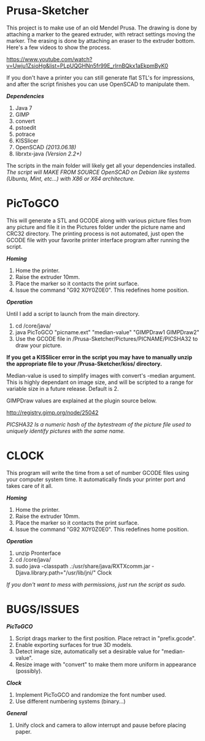 Prusa-Sketcher
===========

This project is to make use of an old Mendel Prusa. The drawing is done by attaching a marker to the geared extruder, with retract settings moving the marker. The erasing is done by attaching an eraser to the extruder bottom. Here's a few videos to show the process.

https://www.youtube.com/watch?v=Uwju1ZsioHg&list=PLpUQGHNn5fr99E_rIrnBQkx1aEkpmByK0

If you don't have a printer you can still generate flat STL's for impressions, and after the script finishes you can use OpenSCAD to manipulate them.

***Dependencies*** 

1. Java 7
2. GIMP
3. convert 
4. pstoedit 
5. potrace
6. KISSlicer 
7. OpenSCAD *(2013.06.18)*
8. librxtx-java *(Version 2.2+)*

The scripts in the main folder will likely get all your dependencies installed.
*The script will MAKE FROM SOURCE OpenSCAD on Debian like systems (Ubuntu, Mint, etc...) with X86 or X64 architecture.*

PicToGCO
===========

This will generate a STL and GCODE along with various picture files from any picture and file it in the Pictures folder under the picture name and CRC32 directory.
The printing process is not automated, just open the GCODE file with your favorite printer interface program after running the script.

***Homing***

1. Home the printer.
2. Raise the extruder 10mm.
3. Place the marker so it contacts the print surface.
4. Issue the command "G92 X0Y0Z0E0". This redefines home position.

***Operation***

Until I add a script to launch from the main directory.

1. cd /core/java/
2. java PicToGCO "picname.ext" "median-value" "GIMPDraw1 GIMPDraw2"
3. Use the GCODE file in /Prusa-Sketcher/Pictures/PICNAME/PICSHA32 to draw your picture.

**If you get a KISSlicer error in the script you may have to manually unzip the appropriate file to your /Prusa-Sketcher/kiss/ directory.**

Median-value is used to simplify images with convert's -median argument. This is highly dependant on image size, and will be scripted to a range for variable size in a future release. Default is 2.

GIMPDraw values are explained at the plugin source below.

http://registry.gimp.org/node/25042

*PICSHA32 Is a numeric hash of the bytestream of the picture file used to uniquely identify pictures with the same name.*

CLOCK
===========

This program will write the time from a set of number GCODE files using your computer system time. It automatically finds your printer port and takes care of it all.

***Homing***

1. Home the printer.
2. Raise the extruder 10mm.
3. Place the marker so it contacts the print surface.
4. Issue the command "G92 X0Y0Z0E0". This redefines home position.


***Operation***

1. unzip Pronterface
2. cd /core/java/
3. sudo java -classpath .:/usr/share/java/RXTXcomm.jar -Djava.library.path="/usr/lib/jni/" Clock

*If you don't want to mess with permissions, just run the script as sudo.*

BUGS/ISSUES
===========
***PicToGCO*** 

1. Script drags marker to the first position. Place retract in "prefix.gcode".
2. Enable exporting surfaces for true 3D models.
3. Detect image size, automatically set a desirable value for "median-value".
4. Resize image with "convert" to make them more uniform in appearance (possibly).

***Clock***

1. Implement PicToGCO and randomize the font number used.
2. Use different numbering systems (binary...)

***General***

1. Unify clock and camera to allow interrupt and pause before placing paper.

